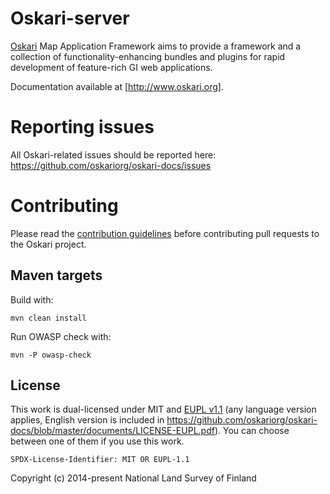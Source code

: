 # Oskari-server

[Oskari](http://www.oskari.org/) Map Application Framework aims to provide a framework and a collection of functionality-enhancing bundles and plugins for rapid development of feature-rich GI web applications.

Documentation available at [http://www.oskari.org].

# Reporting issues

All Oskari-related issues should be reported here: https://github.com/oskariorg/oskari-docs/issues

# Contributing

Please read the [contribution guidelines](http://oskari.org/documentation/development/how-to-contribute) before contributing pull requests to the Oskari project.

## Maven targets

Build with:

    mvn clean install
    
Run OWASP check with:

    mvn -P owasp-check

## License

This work is dual-licensed under MIT and [EUPL v1.1](https://joinup.ec.europa.eu/software/page/eupl/licence-eupl)
(any language version applies, English version is included in https://github.com/oskariorg/oskari-docs/blob/master/documents/LICENSE-EUPL.pdf).
You can choose between one of them if you use this work.

`SPDX-License-Identifier: MIT OR EUPL-1.1`

Copyright (c) 2014-present National Land Survey of Finland
